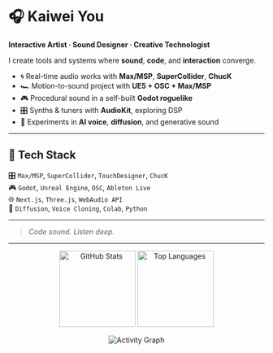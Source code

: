 # 🎧 Kaiwei You

**Interactive Artist · Sound Designer · Creative Technologist**

I create tools and systems where **sound**, **code**, and **interaction** converge.

- 🌀 Real-time audio works with **Max/MSP**, **SuperCollider**, **ChucK**
- 🏎 Motion-to-sound project with **UE5 + OSC + Max/MSP**
- 🎮 Procedural sound in a self-built **Godot roguelike**
- 🎛️ Synths & tuners with **AudioKit**, exploring DSP
- 🧬 Experiments in **AI voice**, **diffusion**, and generative sound

---

## 🧰 Tech Stack

🎛 `Max/MSP`, `SuperCollider`, `TouchDesigner`, `ChucK`  
🎮 `Godot`, `Unreal Engine`, `OSC`, `Ableton Live`  
🌐 `Next.js`, `Three.js`, `WebAudio API`  
🧠 `Diffusion`, `Voice Cloning`, `Colab`, `Python`

---

> *Code sound. Listen deep.*

---

<p align="center">
  <img src="https://github-readme-stats.vercel.app/api?username=kaiweiyou&show_icons=true&theme=radical&hide=stars,prs" alt="GitHub Stats" height="150"/>
  <img src="https://github-readme-stats.vercel.app/api/top-langs/?username=kaiweiyou&layout=compact&theme=radical" alt="Top Languages" height="150"/>
</p>

<p align="center">
  <img src="https://github-readme-activity-graph.vercel.app/graph?username=kaiweiyou&theme=rogue" alt="Activity Graph"/>
</p>

